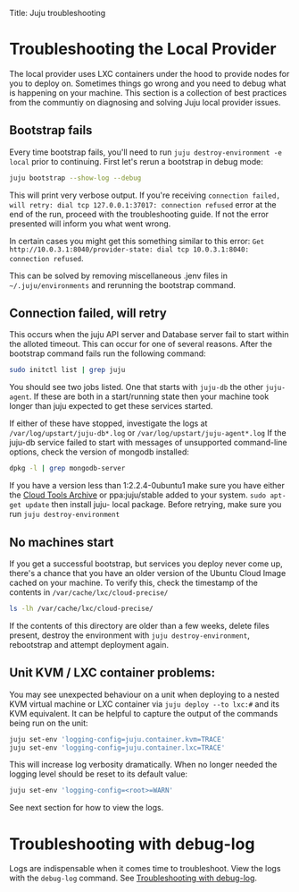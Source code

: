 Title: Juju troubleshooting

# Troubleshooting the Local Provider

The local provider uses LXC containers under the hood to provide nodes for you
to deploy on. Sometimes things go wrong and you need to debug what is happening
on your machine. This section is a collection of best practices from the communtiy
on diagnosing and solving Juju local provider issues.

## Bootstrap fails

Every time bootstrap fails, you'll need to run `juju destroy-environment -e
local` prior to continuing. First let's rerun a bootstrap in debug mode:

```bash
juju bootstrap --show-log --debug
```

This will print very verbose output. If you're receiving `connection failed,
will retry: dial tcp 127.0.0.1:37017: connection refused` error at the end of
the run, proceed with the troubleshooting guide. If not the error presented will 
inform you what went wrong.

In certain cases you might get this something similar to this error: `Get
http://10.0.3.1:8040/provider-state: dial tcp 10.0.3.1:8040: connection
refused`.

This can be solved by removing miscellaneous .jenv files in
`~/.juju/environments` and rerunning the bootstrap command.

## Connection failed, will retry

This occurs when the juju API server and Database server fail to start within
the alloted timeout. This can occur for one of several reasons. After the
bootstrap command fails run the following command:

```bash
sudo initctl list | grep juju
```

You should see two jobs listed. One that starts with `juju-db` the other `juju-
agent`. If these are both in a start/running state then your machine took longer
than juju expected to get these services started.

If either of these have stopped, investigate the logs at 
`/var/log/upstart/juju-db*.log` or `/var/log/upstart/juju-agent*.log` If the 
juju-db service failed to start with messages of unsupported command-line 
options, check the version of mongodb installed:

```bash
dpkg -l | grep mongodb-server
```

If you have a version less than 1:2.2.4-0ubuntu1 make sure you have either the
[Cloud Tools Archive](https://wiki.ubuntu.com/ServerTeam/CloudToolsArchive) or
ppa:juju/stable added to your system. `sudo apt-get update` then install juju-
local package. Before retrying, make sure you run `juju destroy-environment`


## No machines start

If you get a successful bootstrap, but services you deploy never come up,
there's a chance that you have an older version of the Ubuntu Cloud Image 
cached on your machine. To verify this, check the timestamp of the contents in
`/var/cache/lxc/cloud-precise/`

```bash
ls -lh /var/cache/lxc/cloud-precise/
```

If the contents of this directory are older than a few weeks, delete files
present, destroy the environment with `juju destroy-environment`, rebootstrap
and attempt deployment again.


##  Unit KVM / LXC container problems:

You may see unexpected behaviour on a unit when deploying to a nested KVM
virtual machine or LXC container via `juju deploy --to lxc:#` and its KVM
equivalent. It can be helpful to capture the output of the commands being run
on the unit:

```bash
juju set-env 'logging-config=juju.container.kvm=TRACE'
juju set-env 'logging-config=juju.container.lxc=TRACE'
```

This will increase log verbosity dramatically. When no longer needed the
logging level should be reset to its default value:

```bash
juju set-env 'logging-config=<root>=WARN'
```

See next section for how to view the logs.


# Troubleshooting with debug-log

Logs are indispensable when it comes time to troubleshoot. View the logs with
the `debug-log` command. See
[Troubleshooting with debug-log](./troubleshooting-debug-log.html).
